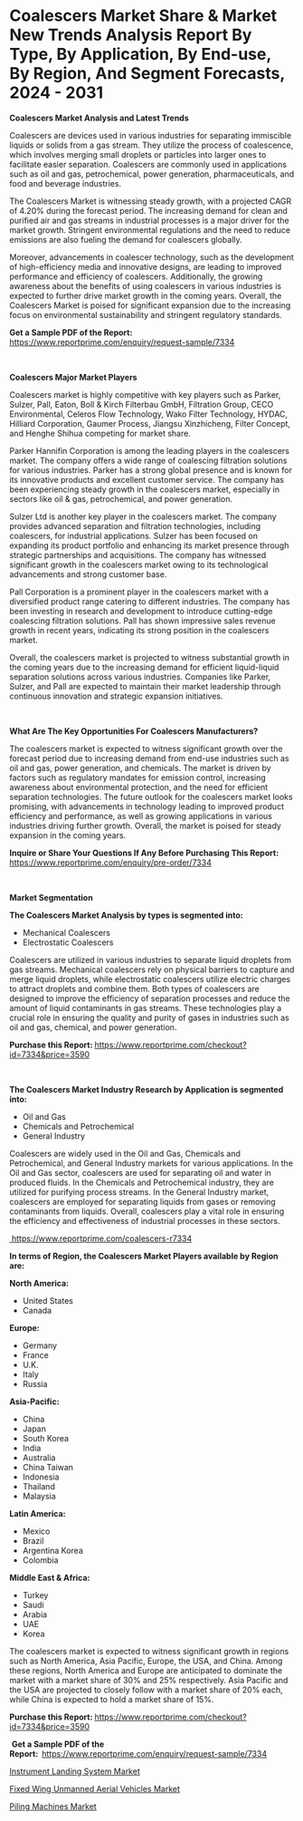 <p><h1>Coalescers Market Share & Market New Trends Analysis Report By Type, By Application, By End-use, By Region, And Segment Forecasts, 2024 - 2031</h1></p><p><strong>Coalescers Market Analysis and Latest Trends</strong></p>
<p><p>Coalescers are devices used in various industries for separating immiscible liquids or solids from a gas stream. They utilize the process of coalescence, which involves merging small droplets or particles into larger ones to facilitate easier separation. Coalescers are commonly used in applications such as oil and gas, petrochemical, power generation, pharmaceuticals, and food and beverage industries.</p><p>The Coalescers Market is witnessing steady growth, with a projected CAGR of 4.20% during the forecast period. The increasing demand for clean and purified air and gas streams in industrial processes is a major driver for the market growth. Stringent environmental regulations and the need to reduce emissions are also fueling the demand for coalescers globally.</p><p>Moreover, advancements in coalescer technology, such as the development of high-efficiency media and innovative designs, are leading to improved performance and efficiency of coalescers. Additionally, the growing awareness about the benefits of using coalescers in various industries is expected to further drive market growth in the coming years. Overall, the Coalescers Market is poised for significant expansion due to the increasing focus on environmental sustainability and stringent regulatory standards.</p></p>
<p><strong>Get a Sample PDF of the Report:&nbsp;</strong> <a href="https://www.reportprime.com/enquiry/request-sample/7334">https://www.reportprime.com/enquiry/request-sample/7334</a></p>
<p>&nbsp;</p>
<p><strong>Coalescers Major Market Players</strong></p>
<p><p>Coalescers market is highly competitive with key players such as Parker, Sulzer, Pall, Eaton, Boll & Kirch Filterbau GmbH, Filtration Group, CECO Environmental, Celeros Flow Technology, Wako Filter Technology, HYDAC, Hilliard Corporation, Gaumer Process, Jiangsu Xinzhicheng, Filter Concept, and Henghe Shihua competing for market share.</p><p>Parker Hannifin Corporation is among the leading players in the coalescers market. The company offers a wide range of coalescing filtration solutions for various industries. Parker has a strong global presence and is known for its innovative products and excellent customer service. The company has been experiencing steady growth in the coalescers market, especially in sectors like oil & gas, petrochemical, and power generation.</p><p>Sulzer Ltd is another key player in the coalescers market. The company provides advanced separation and filtration technologies, including coalescers, for industrial applications. Sulzer has been focused on expanding its product portfolio and enhancing its market presence through strategic partnerships and acquisitions. The company has witnessed significant growth in the coalescers market owing to its technological advancements and strong customer base.</p><p>Pall Corporation is a prominent player in the coalescers market with a diversified product range catering to different industries. The company has been investing in research and development to introduce cutting-edge coalescing filtration solutions. Pall has shown impressive sales revenue growth in recent years, indicating its strong position in the coalescers market.</p><p>Overall, the coalescers market is projected to witness substantial growth in the coming years due to the increasing demand for efficient liquid-liquid separation solutions across various industries. Companies like Parker, Sulzer, and Pall are expected to maintain their market leadership through continuous innovation and strategic expansion initiatives.</p></p>
<p>&nbsp;</p>
<p><strong>What Are The Key Opportunities For Coalescers Manufacturers?</strong></p>
<p><p>The coalescers market is expected to witness significant growth over the forecast period due to increasing demand from end-use industries such as oil and gas, power generation, and chemicals. The market is driven by factors such as regulatory mandates for emission control, increasing awareness about environmental protection, and the need for efficient separation technologies. The future outlook for the coalescers market looks promising, with advancements in technology leading to improved product efficiency and performance, as well as growing applications in various industries driving further growth. Overall, the market is poised for steady expansion in the coming years.</p></p>
<p><strong>Inquire or Share Your Questions If Any Before Purchasing This Report:</strong> <a href="https://www.reportprime.com/enquiry/pre-order/7334">https://www.reportprime.com/enquiry/pre-order/7334</a></p>
<p>&nbsp;</p>
<p><strong>Market Segmentation</strong></p>
<p><strong>The Coalescers Market Analysis by types is segmented into:</strong></p>
<p><ul><li>Mechanical Coalescers</li><li>Electrostatic Coalescers</li></ul></p>
<p><p>Coalescers are utilized in various industries to separate liquid droplets from gas streams. Mechanical coalescers rely on physical barriers to capture and merge liquid droplets, while electrostatic coalescers utilize electric charges to attract droplets and combine them. Both types of coalescers are designed to improve the efficiency of separation processes and reduce the amount of liquid contaminants in gas streams.  These technologies play a crucial role in ensuring the quality and purity of gases in industries such as oil and gas, chemical, and power generation.</p></p>
<p><strong>Purchase this Report:&nbsp;</strong><a href="https://www.reportprime.com/checkout?id=7334&price=3590">https://www.reportprime.com/checkout?id=7334&price=3590</a></p>
<p>&nbsp;</p>
<p><strong>The Coalescers Market Industry Research by Application is segmented into:</strong></p>
<p><ul><li>Oil and Gas</li><li>Chemicals and Petrochemical</li><li>General Industry</li></ul></p>
<p><p>Coalescers are widely used in the Oil and Gas, Chemicals and Petrochemical, and General Industry markets for various applications. In the Oil and Gas sector, coalescers are used for separating oil and water in produced fluids. In the Chemicals and Petrochemical industry, they are utilized for purifying process streams. In the General Industry market, coalescers are employed for separating liquids from gases or removing contaminants from liquids. Overall, coalescers play a vital role in ensuring the efficiency and effectiveness of industrial processes in these sectors.</p></p>
<p><a href="https://www.reportprime.com/coalescers-r7334">&nbsp;https://www.reportprime.com/coalescers-r7334</a></p>
<p><strong>In terms of Region, the Coalescers Market Players available by Region are:</strong></p>
<p>
    <p> <strong> North America: </strong>
        <ul>
            <li>United States</li>
            <li>Canada</li>
        </ul>
        </p> 
    <p> <strong> Europe: </strong>
        <ul>
            <li>Germany</li>
            <li>France</li>
            <li>U.K.</li>
            <li>Italy</li>
            <li>Russia</li>
        </ul>
        </p> 
    <p> <strong> Asia-Pacific: </strong>
        <ul>
            <li>China</li>
            <li>Japan</li>
            <li>South Korea</li>
            <li>India</li>
            <li>Australia</li>
            <li>China Taiwan</li>
            <li>Indonesia</li>
            <li>Thailand</li>
            <li>Malaysia</li>
        </ul>
        </p> 
    <p> <strong> Latin America: </strong>
        <ul>
            <li>Mexico</li>
            <li>Brazil</li>
            <li>Argentina Korea</li>
            <li>Colombia</li>
        </ul>
        </p> 
    <p> <strong> Middle East & Africa: </strong>
        <ul>
            <li>Turkey</li>
            <li>Saudi</li>
            <li>Arabia</li>
            <li>UAE</li>
            <li>Korea</li>
        </ul>
    </p>
    </p>
<p><p>The coalescers market is expected to witness significant growth in regions such as North America, Asia Pacific, Europe, the USA, and China. Among these regions, North America and Europe are anticipated to dominate the market with a market share of 30% and 25% respectively. Asia Pacific and the USA are projected to closely follow with a market share of 20% each, while China is expected to hold a market share of 15%.</p></p>
<p><strong>Purchase this Report: </strong><a href="https://www.reportprime.com/checkout?id=7334&price=3590">https://www.reportprime.com/checkout?id=7334&price=3590</a></p>
<p>&nbsp;<strong>Get a Sample PDF of the Report:&nbsp;&nbsp;</strong><a href="https://www.reportprime.com/enquiry/request-sample/7334">https://www.reportprime.com/enquiry/request-sample/7334</a></p>
<p><strong></strong></p>
<p><p><a href="https://github.com/BryceTownsendr/Market-Research-Report-List-5/blob/main/instrument-landing-system-market.md">Instrument Landing System Market</a></p><p><a href="https://github.com/caicuccucga/Market-Research-Report-List-1/blob/main/fixed-wing-unmanned-aerial-vehicles-market.md">Fixed Wing Unmanned Aerial Vehicles Market</a></p><p><a href="https://github.com/mahnoor2003/Market-Research-Report-List-5/blob/main/piling-machines-market.md">Piling Machines Market</a></p></p>